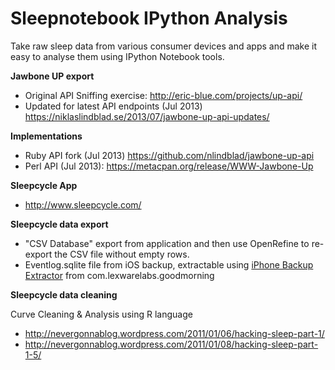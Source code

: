 Sleepnotebook IPython Analysis
=========

Take raw sleep data from various consumer devices and apps and make it
easy to analyse them using IPython Notebook tools.


**Jawbone UP export**

* Original API Sniffing exercise: http://eric-blue.com/projects/up-api/
* Updated for latest API endpoints (Jul 2013) https://niklaslindblad.se/2013/07/jawbone-up-api-updates/

**Implementations**
* Ruby API fork (Jul 2013) https://github.com/nlindblad/jawbone-up-api
* Perl API (Jul 2013): https://metacpan.org/release/WWW-Jawbone-Up

**Sleepcycle App**

* http://www.sleepcycle.com/

**Sleepcycle data export**

* "CSV Database" export from application and then use OpenRefine to
re-export the CSV file without empty rows.
*  Eventlog.sqlite file from iOS backup, extractable using [iPhone Backup
Extractor](http://supercrazyawesome.com/) from
com.lexwarelabs.goodmorning

**Sleepcycle data cleaning**

Curve Cleaning & Analysis using R language
* http://nevergonnablog.wordpress.com/2011/01/06/hacking-sleep-part-1/
* http://nevergonnablog.wordpress.com/2011/01/08/hacking-sleep-part-1-5/
